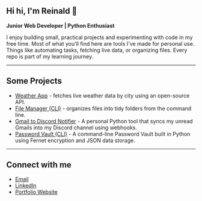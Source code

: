 ## Hi hi, I'm Reinald 👋


**Junior Web Developer | Python Enthusiast**

I enjoy building small, practical projects and experimenting with code in my free time. Most of what you'll find here are tools I've made for personal use. Things like automating tasks, fetching live data, or organizing files. Every repo is part of my learning journey.

---

## Some Projects
- [Weather App](https://github.com/reinald-claudio/simple-weather-app) - fetches live weather data by city using an open-source API.
- [File Manager (CLI)](https://github.com/reinald-claudio/file-organizer) - organizes files into tidy folders from the command line.
- [Gmail to Discord Notifier](https://github.com/Reinald-Claudio/Gmail-to-Discord-Notifier) - A personal Python tool that syncs my unread Gmails into my Discord channel using webhooks.
- [Password Vault (CLI)](https://github.com/Reinald-Claudio/Password-Vault-CLI-) - A command-line Password Vault built in Python using Fernet encryption and JSON data storage.

---

## Connect with me
- [Email](mailto:reinaldlimpinclaudio@gmail.com)
- [LinkedIn](#)
- [Portfolio Website](https://reinald-claudio.github.io/reinald-portfolio/)
